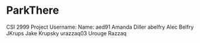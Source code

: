 # ParkThere
CSI 2999 Project
Username:		Name:
aed91			Amanda Diller
abelfry			Alec Belfry
JKrups			Jake Krupsky
urazzaq03		Urouge Razzaq		